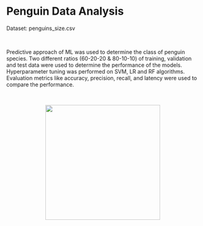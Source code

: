 # Penguin Data Analysis

Dataset: penguins_size.csv 

<br>

Predictive approach of ML was used to determine the class of penguin species. Two different ratios (60-20-20 & 80-10-10) of training, validation and test data were used to determine the performance of the models. Hyperparameter tuning was performed on SVM, LR and RF algorithms. Evaluation metrics like accuracy, precision, recall, and latency were used to compare the performance.

<br> 

<p align="center">
<img src= "https://github.com/roshiyer/penguin-analysis/assets/77871060/1b97b433-6556-4fdc-8d1e-14c8440cebeb" width="300" height="300">
</p>
